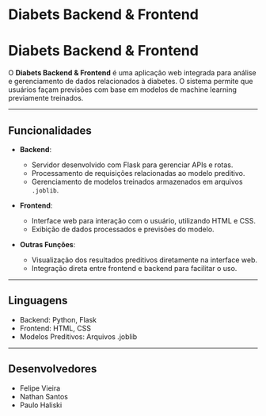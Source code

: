 # Diabets Backend & Frontend

# Diabets Backend & Frontend

O **Diabets Backend & Frontend** é uma aplicação web integrada para análise e gerenciamento de dados relacionados à diabetes. O sistema permite que usuários façam previsões com base em modelos de machine learning previamente treinados.

---

## **Funcionalidades**
- **Backend**:
  - Servidor desenvolvido com Flask para gerenciar APIs e rotas.
  - Processamento de requisições relacionadas ao modelo preditivo.
  - Gerenciamento de modelos treinados armazenados em arquivos `.joblib`.

- **Frontend**:
  - Interface web para interação com o usuário, utilizando HTML e CSS.
  - Exibição de dados processados e previsões do modelo.

- **Outras Funções**:
  - Visualização dos resultados preditivos diretamente na interface web.
  - Integração direta entre frontend e backend para facilitar o uso.

---

## **Linguagens**
  - Backend: Python, Flask
  - Frontend: HTML, CSS
  - Modelos Preditivos: Arquivos .joblib

---

## **Desenvolvedores**
  - Felipe Vieira
  - Nathan Santos
  - Paulo Haliski


